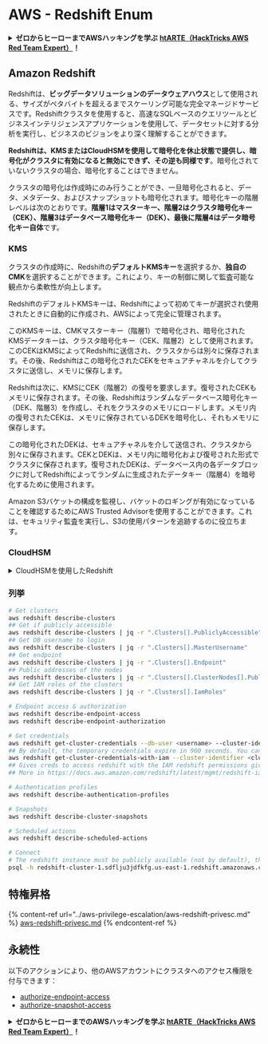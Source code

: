 # AWS - Redshift Enum

<details>

<summary><strong>ゼロからヒーローまでAWSハッキングを学ぶ</strong> <a href="https://training.hacktricks.xyz/courses/arte"><strong>htARTE（HackTricks AWS Red Team Expert）</strong></a><strong>！</strong></summary>

HackTricksをサポートする他の方法：

* **HackTricksで企業を宣伝したい**または**HackTricksをPDFでダウンロードしたい**場合は、[**SUBSCRIPTION PLANS**](https://github.com/sponsors/carlospolop)をチェックしてください！
* [**公式PEASS＆HackTricksスワッグ**](https://peass.creator-spring.com)を入手する
* [**The PEASS Family**](https://opensea.io/collection/the-peass-family)を発見し、独占的な[**NFTs**](https://opensea.io/collection/the-peass-family)コレクションをご覧ください
* **💬** [**Discordグループ**](https://discord.gg/hRep4RUj7f)**または**[**telegramグループ**](https://t.me/peass)**に参加**するか、**Twitter** 🐦 [**@hacktricks\_live**](https://twitter.com/hacktricks\_live)を**フォロー**してください。
* **ハッキングトリックを共有するには、**[**HackTricks**](https://github.com/carlospolop/hacktricks)と[**HackTricks Cloud**](https://github.com/carlospolop/hacktricks-cloud)のGitHubリポジトリにPRを提出してください。

</details>

## Amazon Redshift

Redshiftは、**ビッグデータソリューションのデータウェアハウス**として使用される、サイズがペタバイトを超えるまでスケーリング可能な完全マネージドサービスです。Redshiftクラスタを使用すると、高速なSQLベースのクエリツールとビジネスインテリジェンスアプリケーションを使用して、データセットに対する分析を実行し、ビジネスのビジョンをより深く理解することができます。

**Redshiftは、KMSまたはCloudHSMを使用して暗号化を休止状態で提供し、暗号化がクラスタに有効になると無効にできず、その逆も同様です**。暗号化されていないクラスタの場合、暗号化することはできません。

クラスタの暗号化は作成時にのみ行うことができ、一旦暗号化されると、データ、メタデータ、およびスナップショットも暗号化されます。暗号化キーの階層レベルは次のとおりです。**階層1はマスターキー、階層2はクラスタ暗号化キー（CEK）、階層3はデータベース暗号化キー（DEK）、最後に階層4はデータ暗号化キー自体**です。

### KMS

クラスタの作成時に、Redshiftの**デフォルトKMSキー**を選択するか、**独自のCMK**を選択することができます。これにより、キーの制御に関して監査可能な観点から柔軟性が向上します。

RedshiftのデフォルトKMSキーは、Redshiftによって初めてキーが選択され使用されたときに自動的に作成され、AWSによって完全に管理されます。

このKMSキーは、CMKマスターキー（階層1）で暗号化され、暗号化されたKMSデータキーは、クラスタ暗号化キー（CEK、階層2）として使用されます。このCEKはKMSによってRedshiftに送信され、クラスタからは別々に保存されます。その後、Redshiftはこの暗号化されたCEKをセキュアチャネルを介してクラスタに送信し、メモリに保存します。

Redshiftは次に、KMSにCEK（階層2）の復号を要求します。復号されたCEKもメモリに保存されます。その後、Redshiftはランダムなデータベース暗号化キー（DEK、階層3）を作成し、それをクラスタのメモリにロードします。メモリ内の復号されたCEKは、メモリに保存されているDEKを暗号化し、それもメモリに保存します。

この暗号化されたDEKは、セキュアチャネルを介して送信され、クラスタから別々に保存されます。CEKとDEKは、メモリ内に暗号化および復号された形式でクラスタに保存されます。復号されたDEKは、データベース内の各データブロックに対してRedshiftによってランダムに生成されたデータキー（階層4）を暗号化するために使用されます。

Amazon S3バケットの構成を監視し、バケットのロギングが有効になっていることを確認するためにAWS Trusted Advisorを使用することができます。これは、セキュリティ監査を実行し、S3の使用パターンを追跡するのに役立ちます。

### CloudHSM

<details>

<summary>CloudHSMを使用したRedshift</summary>

暗号化を実行するためにCloudHSMを使用する場合、まずHSMクライアントとRedshiftの間に信頼された接続を設定する必要があります。この際、クライアントとサーバー証明書を使用します。

この接続は、暗号化キーをHSMクライアントとRedshiftクラスタの間で送信できるようにするために必要です。Redshiftはランダムに生成されたプライベートおよびパブリックキーペアを使用して、公開クライアント証明書を作成し、これを暗号化してRedshiftに保存します。これをHSMクライアントにダウンロードして登録し、適切なHSMパーティションに割り当てる必要があります。

次に、RedshiftをHSMクライアントの次の詳細で構成する必要があります：HSM IPアドレス、HSMパーティション名、HSMパーティションパスワード、およびCloudHSMによって暗号化された公開HSMサーバー証明書。これらの情報が提供されると、Redshiftは接続を確認し、開発パーティションにアクセスできることを確認します。

内部セキュリティポリシーまたはガバナンスコントロールによって、暗号鍵のローテーションを適用する必要がある場合、Redshiftを使用して暗号化されたクラスタの暗号鍵をローテーションできますが、キーのローテーションプロセス中にクラスタが非常に短い時間利用できなくなることに注意する必要があります。したがって、必要に応じてのみキーをローテーションするか、コンプロミスされた可能性がある場合にのみローテーションすることが最善です。

ローテーション中、RedshiftはクラスタのCEKおよびそのクラスタのバックアップのためのDEKをローテーションします。クラスタのDEKをローテーションすることは可能ですが、DEKを使用して暗号化されたS3に保存されているスナップショットのDEKをローテーションすることはできません。プロセスが完了するまで、クラスタを「キーのローテーション中」の状態にし、ステータスが「利用可能」に戻ると完了します。

</details>

### 列挙

```bash
# Get clusters
aws redshift describe-clusters
## Get if publicly accessible
aws redshift describe-clusters | jq -r ".Clusters[].PubliclyAccessible"
## Get DB username to login
aws redshift describe-clusters | jq -r ".Clusters[].MasterUsername"
## Get endpoint
aws redshift describe-clusters | jq -r ".Clusters[].Endpoint"
## Public addresses of the nodes
aws redshift describe-clusters | jq -r ".Clusters[].ClusterNodes[].PublicIPAddress"
## Get IAM roles of the clusters
aws redshift describe-clusters | jq -r ".Clusters[].IamRoles"

# Endpoint access & authorization
aws redshift describe-endpoint-access
aws redshift describe-endpoint-authorization

# Get credentials
aws redshift get-cluster-credentials --db-user <username> --cluster-identifier <cluster-id>
## By default, the temporary credentials expire in 900 seconds. You can optionally specify a duration between 900 seconds (15 minutes) and 3600 seconds (60 minutes).
aws redshift get-cluster-credentials-with-iam --cluster-identifier <cluster-id>
## Gives creds to access redshift with the IAM redshift permissions given to the current AWS account
## More in https://docs.aws.amazon.com/redshift/latest/mgmt/redshift-iam-access-control-identity-based.html

# Authentication profiles
aws redshift describe-authentication-profiles

# Snapshots
aws redshift describe-cluster-snapshots

# Scheduled actions
aws redshift describe-scheduled-actions

# Connect
# The redshift instance must be publicly available (not by default), the sg need to allow inbounds connections to the port and you need creds
psql -h redshift-cluster-1.sdflju3jdfkfg.us-east-1.redshift.amazonaws.com -U admin -d dev -p 5439
```

## 特権昇格

{% content-ref url="../aws-privilege-escalation/aws-redshift-privesc.md" %}
[aws-redshift-privesc.md](../aws-privilege-escalation/aws-redshift-privesc.md)
{% endcontent-ref %}

## 永続性

以下のアクションにより、他のAWSアカウントにクラスタへのアクセス権限を付与できます：

* [authorize-endpoint-access](https://docs.aws.amazon.com/cli/latest/reference/redshift/authorize-endpoint-access.html)
* [authorize-snapshot-access](https://docs.aws.amazon.com/cli/latest/reference/redshift/authorize-snapshot-access.html)

<details>

<summary><strong>ゼロからヒーローまでのAWSハッキングを学ぶ</strong> <a href="https://training.hacktricks.xyz/courses/arte"><strong>htARTE（HackTricks AWS Red Team Expert）</strong></a><strong>！</strong></summary>

HackTricksをサポートする他の方法：

* **HackTricksで企業を宣伝したい**または**HackTricksをPDFでダウンロードしたい**場合は、[**SUBSCRIPTION PLANS**](https://github.com/sponsors/carlospolop)をチェックしてください！
* [**公式PEASS＆HackTricksのグッズ**](https://peass.creator-spring.com)を入手する
* [**The PEASS Family**](https://opensea.io/collection/the-peass-family)を発見し、独占的な[**NFTs**](https://opensea.io/collection/the-peass-family)のコレクションを見つける
* **💬** [**Discordグループ**](https://discord.gg/hRep4RUj7f)**に参加するか、**[**telegramグループ**](https://t.me/peass)**に参加するか、Twitter 🐦** [**@hacktricks\_live**](https://twitter.com/hacktricks\_live)**でフォロー**する。
* **HackTricks**および**HackTricks Cloud**のgithubリポジトリにPRを提出して、あなたのハッキングテクニックを共有してください。

</details>
